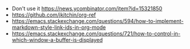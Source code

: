 - Don't use it https://news.ycombinator.com/item?id=15321850
- https://github.com/jkitchin/org-ref
- https://emacs.stackexchange.com/questions/594/how-to-implement-markdown-style-link-ids-in-org-mode
- https://emacs.stackexchange.com/questions/721/how-to-control-in-which-window-a-buffer-is-displayed
